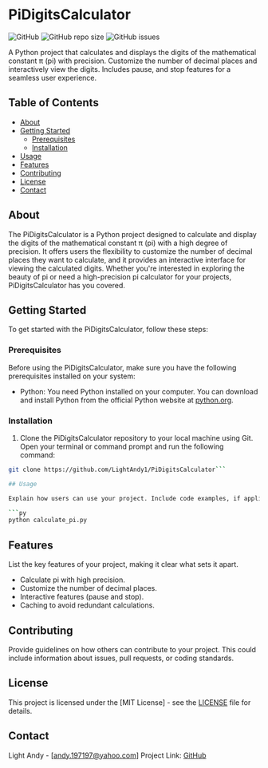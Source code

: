 # PiDigitsCalculator

![GitHub](https://img.shields.io/github/license/LightAndy1/PiDigitsCalculator)
![GitHub repo size](https://img.shields.io/github/repo-size/LightAndy1/PiDigitsCalculator)
![GitHub issues](https://img.shields.io/github/issues/LightAndy1/PiDigitsCalculator)

A Python project that calculates and displays the digits of the mathematical constant π (pi) with precision. Customize the number of decimal places and interactively view the digits. Includes pause, and stop features for a seamless user experience.

## Table of Contents

- [About](#about)
- [Getting Started](#getting-started)
  - [Prerequisites](#prerequisites)
  - [Installation](#installation)
- [Usage](#usage)
- [Features](#features)
- [Contributing](#contributing)
- [License](#license)
- [Contact](#contact)

## About

The PiDigitsCalculator is a Python project designed to calculate and display the digits of the mathematical constant π (pi) with a high degree of precision. It offers users the flexibility to customize the number of decimal places they want to calculate, and it provides an interactive interface for viewing the calculated digits. Whether you're interested in exploring the beauty of pi or need a high-precision pi calculator for your projects, PiDigitsCalculator has you covered.

## Getting Started

To get started with the PiDigitsCalculator, follow these steps:

### Prerequisites

Before using the PiDigitsCalculator, make sure you have the following prerequisites installed on your system:

- Python: You need Python installed on your computer. You can download and install Python from the official Python website at [python.org](https://www.python.org/downloads/).

### Installation

1. Clone the PiDigitsCalculator repository to your local machine using Git. Open your terminal or command prompt and run the following command:

````bash
git clone https://github.com/LightAndy1/PiDigitsCalculator```

## Usage

Explain how users can use your project. Include code examples, if applicable.

```py
python calculate_pi.py
````

## Features

List the key features of your project, making it clear what sets it apart.

- Calculate pi with high precision.
- Customize the number of decimal places.
- Interactive features (pause and stop).
- Caching to avoid redundant calculations.

## Contributing

Provide guidelines on how others can contribute to your project. This could include information about issues, pull requests, or coding standards.

## License

This project is licensed under the [MIT License] - see the [LICENSE](https://github.com/LightAndy1/PiDigitsCalculator/blob/main/LICENSE) file for details.

## Contact

Light Andy - [andy.197197@yahoo.com]
Project Link: [GitHub](https://github.com/LightAndy1/PiDigitsCalculator)
